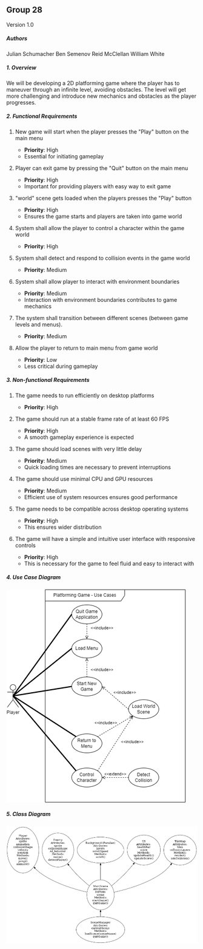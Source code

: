 ## Group 28

Version 1.0

##### Authors 
Julian Schumacher 
Ben Semenov
Reid McClellan
William White

##### 1. Overview
We will be developing a 2D platforming game where the player has to maneuver through an infinite level, avoiding obstacles. The level will get more challenging and introduce new mechanics and obstacles as the player progresses. 
   
##### 2. Functional Requirements 
1. New game will start when the player presses the "Play" button on the main menu 
   - **Priority**: High 
   - Essential for initiating gameplay 

2. Player can exit game by pressing the "Quit" button on the main menu
   - **Priority**: High
   - Important for providing players with easy way to exit game 

3. "world" scene gets loaded when the players presses the "Play" button 
   - **Priority**: High
   - Ensures the game starts and players are taken into game world 

4. System shall allow the player to control a character within the game world 
   - **Priority**: High

5. System shall detect and respond to collision events in the game world 
   - **Priority**: Medium 

6. System shall allow player to interact with environment boundaries 
   - **Priority**: Medium 
   - Interaction with environment boundaries contributes to game mechanics 

7. The system shall transition between different scenes (between game levels and menus).
   - **Priority**: Medium 

8. Allow the player to return to main menu from game world
   - **Priority**: Low
   - Less critical during gameplay 
##### 3. Non-functional Requirements 
1. The game needs to run efficiently on desktop platforms
   - **Priority**: High

2. The game should run at a stable frame rate of at least 60 FPS
   - **Priority**: High
   - A smooth gameplay experience is expected

3. The game should load scenes with very little delay
   - **Priority**: Medium
   - Quick loading times are necessary to prevent interruptions 

4. The game should use minimal CPU and GPU resources 
   - **Priority**: Medium
   - Efficient use of system resources ensures good performance 

5. The game needs to be compatible across desktop operating systems 
   - **Priority**: High
   - This ensures wider distribution 

6. The game will have a simple and intuitive user interface with responsive controls 
   - **Priority**: High 
   - This is necessary for the game to feel fluid and easy to interact with 

##### 4. Use Case Diagram 

![Use Case Diagram](./images/useCase.drawio.png)

##### 5. Class Diagram
![Class Diagram](./images/class_diagram_game_project.png)
